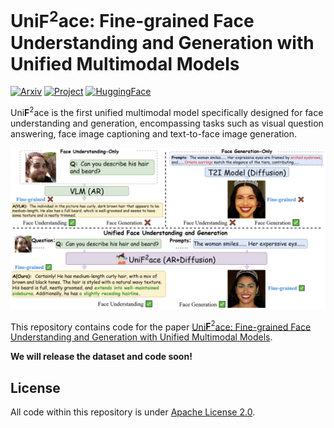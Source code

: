 # Uni$\textbf{F}^2$ace: Fine-grained Face Understanding and Generation with Unified Multimodal Models

[![Arxiv](https://img.shields.io/badge/Arxiv-<2503.08120>-<COLOR>.svg)](https://arxiv.org/abs/2503.08120) [![Project](https://img.shields.io/badge/ProjectPage-UniF^2ace-<COLOR>.svg)](https://showlab.github.io/Show-o/) [![HuggingFace](https://img.shields.io/badge/DailyPaper-HuggingFace-<COLOR>.svg)](https://huggingface.co/papers/2503.08120)

Uni$\textbf{F}^2$ace is the first unified multimodal model specifically designed for face understanding and generation, encompassing tasks such as visual question answering, face image captioning and text-to-face image generation. 

![overview](assets/overview.png)

This repository contains code for the paper [Uni$\textbf{F}^2$ace: Fine-grained Face Understanding and Generation with Unified Multimodal Models](https://arxiv.org/abs/2503.08120).

**We will release the dataset and code soon!**

## License

All code within this repository is under [Apache License 2.0](https://www.apache.org/licenses/LICENSE-2.0).